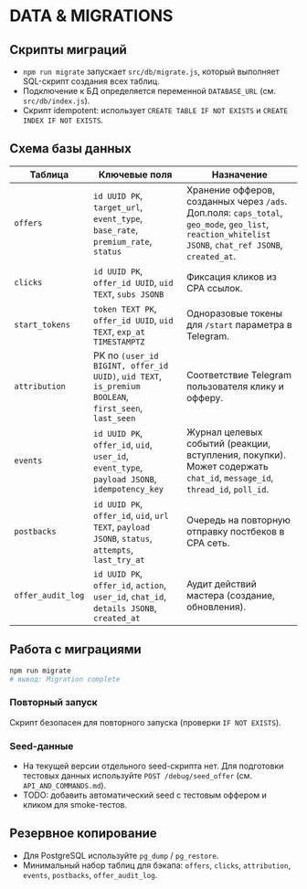 # DATA & MIGRATIONS

## Скрипты миграций
- `npm run migrate` запускает `src/db/migrate.js`, который выполняет SQL-скрипт создания всех таблиц.
- Подключение к БД определяется переменной `DATABASE_URL` (см. `src/db/index.js`).
- Скрипт idempotent: использует `CREATE TABLE IF NOT EXISTS` и `CREATE INDEX IF NOT EXISTS`.

## Схема базы данных
| Таблица | Ключевые поля | Назначение |
|---------|---------------|------------|
| `offers` | `id UUID PK`, `target_url`, `event_type`, `base_rate`, `premium_rate`, `status` | Хранение офферов, созданных через `/ads`. Доп.поля: `caps_total`, `geo_mode`, `geo_list`, `reaction_whitelist JSONB`, `chat_ref JSONB`, `created_at`. |
| `clicks` | `id UUID PK`, `offer_id UUID`, `uid TEXT`, `subs JSONB` | Фиксация кликов из CPA ссылок. |
| `start_tokens` | `token TEXT PK`, `offer_id UUID`, `uid TEXT`, `exp_at TIMESTAMPTZ` | Одноразовые токены для `/start` параметра в Telegram. |
| `attribution` | PK по `(user_id BIGINT, offer_id UUID)`, `uid TEXT`, `is_premium BOOLEAN`, `first_seen`, `last_seen` | Соответствие Telegram пользователя клику и офферу. |
| `events` | `id UUID PK`, `offer_id`, `uid`, `user_id`, `event_type`, `payload JSONB`, `idempotency_key` | Журнал целевых событий (реакции, вступления, покупки). Может содержать `chat_id`, `message_id`, `thread_id`, `poll_id`. |
| `postbacks` | `id UUID PK`, `offer_id`, `uid`, `url TEXT`, `payload JSONB`, `status`, `attempts`, `last_try_at` | Очередь на повторную отправку постбеков в CPA сеть. |
| `offer_audit_log` | `id UUID PK`, `offer_id`, `action`, `user_id`, `chat_id`, `details JSONB`, `created_at` | Аудит действий мастера (создание, обновления). |

## Работа с миграциями
```bash
npm run migrate
# вывод: Migration complete
```

### Повторный запуск
Скрипт безопасен для повторного запуска (проверки `IF NOT EXISTS`).

### Seed-данные
- На текущей версии отдельного seed-скрипта нет. Для подготовки тестовых данных используйте `POST /debug/seed_offer` (см. `API_AND_COMMANDS.md`).
- TODO: добавить автоматический seed с тестовым оффером и кликом для smoke-тестов.

## Резервное копирование
- Для PostgreSQL используйте `pg_dump` / `pg_restore`.
- Минимальный набор таблиц для бэкапа: `offers`, `clicks`, `attribution`, `events`, `postbacks`, `offer_audit_log`.

